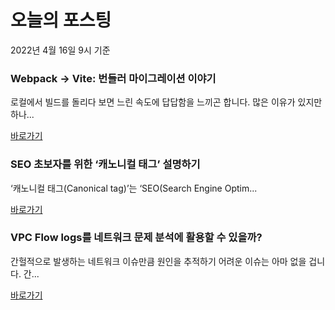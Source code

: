 # 오늘의 포스팅 
2022년 4월 16일 9시 기준 

### Webpack → Vite: 번들러 마이그레이션 이야기 
 로컬에서 빌드를 돌리다 보면 느린 속도에 답답함을 느끼곤 합니다. 많은 이유가 있지만 하나... 

 [바로가기](https://yozm.wishket.com/magazine/detail/1435/) 
### SEO 초보자를 위한 ‘캐노니컬 태그’ 설명하기 
 ‘캐노니컬 태그(Canonical tag)’는 ‘SEO(Search Engine Optim... 

 [바로가기](https://yozm.wishket.com/magazine/detail/1420/) 
### VPC Flow logs를 네트워크 문제 분석에 활용할 수 있을까? 
 간헐적으로 발생하는 네트워크 이슈만큼 원인을 추적하기 어려운 이슈는 아마 없을 겁니다. 간... 

 [바로가기](https://yozm.wishket.com/magazine/detail/1418/) 
